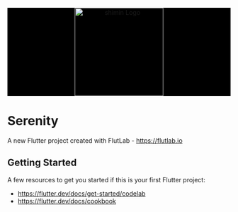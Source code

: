 <p align="center" style="background: black">
   <a href="https://logopond.com/logos/bc9fbbbf9c7984405fe2cb7e3eec99c6.png" target="blank"><img src="https://logopond.com/logos/bc9fbbbf9c7984405fe2cb7e3eec99c6.png" width="200" alt="shimin Logo" /></a>
</p>

# Serenity

A new Flutter project created with FlutLab - https://flutlab.io

## Getting Started

A few resources to get you started if this is your first Flutter project:

- https://flutter.dev/docs/get-started/codelab
- https://flutter.dev/docs/cookbook


